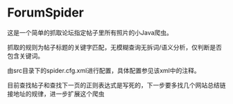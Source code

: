 # ForumSpider
这是一个简单的抓取论坛指定帖子里所有照片的小Java爬虫。


抓取的规则为帖子标题的关键字匹配，无模糊查询无拆词/语义分析，仅判断是否包含关键词。


由src目录下的spider.cfg.xml进行配置，具体配置参见该xml中的注释。


目前查找帖子和查找下一页的正则表达式是写死的，下一步要多找几个网站总结链接地址的规律，进一步扩展这个爬虫
